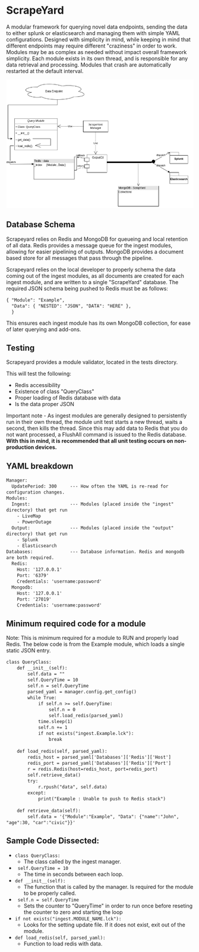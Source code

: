 # ScrapeYard

A modular framework for querying novel data endpoints, sending the data to either splunk or elasticsearch
and managing them with simple YAML configurations. Designed with simplicity in mind, while keeping in mind 
that different endpoints may require different "craziness" in order to work. Modules may be as complex as
needed without impact overall framework simplicity. Each module exists in its own thread, and is responsible
for any data retrieval and processing. Modules that crash are automatically restarted at the default interval.

<p align="center">
  <img src="assets/ScrapeYardFlow.png" />
</p>


## Database Schema

Scrapeyard relies on Redis and MongoDB for queueing and local retention of all data.
Redis provides a message queue for the ingest modules, allowing for easier pipelining of outputs.
MongoDB provides a document based store for all messages that pass through the pipeline. 

Scrapeyard relies on the local developer to properly schema the data coming out of the ingest modules,
as all documents are created for each ingest module, and are written to a single "ScrapeYard" database.
The required JSON schema being pushed to Redis must be as follows:

``` 
{ "Module": "Example",
  "Data": { "NESTED": "JSON", "DATA": "HERE" }, 
  }
```
This ensures each ingest module has its own MongoDB collection, for ease of later querying and add-ons. 

## Testing

Scrapeyard provides a module validator, located in the tests directory.

This will test the following:
 - Redis accessibility
 - Existence of class "QueryClass"
 - Proper loading of Redis database with data
 - Is the data proper JSON

Important note - As ingest modules are generally designed to persistently run in their own thread,
the module unit test starts a new thread, waits a second, then kills the thread. Since this may add 
data to Redis that you do not want processed, a FlushAll command is issued to the Redis database. 
__With this in mind, it is recommended that all unit testing occurs on non-production devices.__

## YAML breakdown

```
Manager:
  UpdatePeriod: 300     --- How often the YAML is re-read for configuration changes.
Modules:
  Ingest:               --- Modules (placed inside the "ingest" directory) that get run
    - LiveMap
    - PowerOutage
  Output:               --- Modules (placed inside the "output" directory) that get run
    - Splunk
    - Elasticsearch
Databases:              --- Database information. Redis and mongodb are both required.
  Redis:
    Host: '127.0.0.1'
    Port: '6379'
    Credentials: 'username:password'
  Mongodb:
    Host: '127.0.0.1'
    Port: '27019'
    Credentials: 'username:password'
```


## Minimum required code for a module

Note: This is minimum required for a module to RUN and properly load Redis. The below code is from the Example module, 
which loads a single static JSON entry.
```
class QueryClass:
    def __init__(self):
        self.data = ""
        self.QueryTime = 10
        self.n = self.QueryTime
        parsed_yaml = manager.config.get_config()
        while True:
            if self.n >= self.QueryTime:
                self.n = 0
                self.load_redis(parsed_yaml)
            time.sleep(1)
            self.n += 1
            if not exists("ingest.Example.lck"):
                break

    def load_redis(self, parsed_yaml):
        redis_host = parsed_yaml['Databases']['Redis']['Host']
        redis_port = parsed_yaml['Databases']['Redis']['Port']
        r = redis.Redis(host=redis_host, port=redis_port)
        self.retrieve_data()
        try:
            r.rpush("data", self.data)
        except:
            print("Example : Unable to push to Redis stack")

    def retrieve_data(self):
        self.data = '{"Module":"Example", "Data": {"name":"John", "age":30, "car":"civic"}}'
```

## Sample Code Dissected:
 - ``` class QueryClass: ```
   - The class called by the ingest manager.
 - ``` self.QueryTime = 10```
   - The time in seconds between each loop.
 - ```def __init__(self):```
   - The function that is called by the manager. Is required for the module to be properly called.
 - ``` self.n = self.QueryTime```
   - Sets the counter to "QueryTime" in order to run once before reseting the counter to zero and starting the loop
 - ``` if not exists("ingest.MODULE_NAME.lck"): ```
   - Looks for the setting update file. If it does not exist, exit out of the module. 
 - ``` def load_redis(self, parsed_yaml): ```
   - Function to load redis with data.